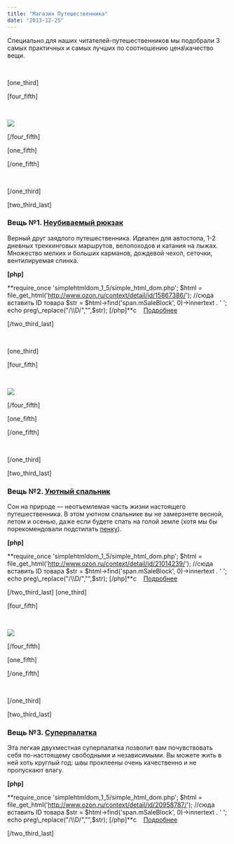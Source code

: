 ```yaml
---
title: "Магазин Путешественника"
date: "2013-12-25"
---
```


Специально для наших читателей-путешественников мы подобрали 3 самых практичных и самых лучших по соотношению цена\\качество вещи.

<!-- img.ruble-img { height: 1.5ex; vertical-align: baseline; } span.dot { position:absolute; text-indent: -1000em; } --> 

\[one\_third\]

\[four\_fifth\]

 

[![](images/1005458527.jpg)](https://vodpop.ru/neubivaemyiy-ryukzak/ "Неубиваемый рюкзак")

\[/four\_fifth\]

\[one\_fifth\]

\[/one\_fifth\]

 

\[/one\_third\]

\[two\_third\_last\]

### Вещь №1. [Неубиваемый рюкзак](https://vodpop.ru/neubivaemyiy-ryukzak/ "Неубиваемый рюкзак")[](https://vodpop.ru/legkaja-palatka/ "Легкая палатка")

Верный друг заядлого путешественника. Идеален для автостопа, 1-2 дневных треккинговых маршрутов, велопоходов и катания на лыжах. Множество мелких и больших карманов, дождевой чехол, сеточки, вентилируемая спинка.

**\[php\]**

**require\_once 'simplehtmldom\_1\_5/simple\_html\_dom.php'; $html = file\_get\_html('http://www.ozon.ru/context/detail/id/15867386/'); //сюда вставить ID товара $str = $html->find('span.mSaleBlock', 0)->innertext . ' '; echo preg\_replace("/\\D/","",$str); \[/php\]**c    [Подробнее](https://vodpop.ru/neubivaemyiy-ryukzak/ "Неубиваемый рюкзак")

\[/two\_third\_last\]

 

\[one\_third\]

\[four\_fifth\]

 

[![](images/1007030966.jpg)](https://vodpop.ru/uyutnyiy-spalnik/ "Уютный спальник")

\[/four\_fifth\]

\[one\_fifth\]

\[/one\_fifth\]

 

\[/one\_third\]

\[two\_third\_last\]

### Вещь №2. [Уютный спальник](https://vodpop.ru/uyutnyiy-spalnik/ "Уютный спальник")[](https://vodpop.ru/legkaja-palatka/ "Легкая палатка")

Сон на природе — неотъемлемая часть жизни настоящего путешественника. В этом уютном спальнике вы не замерзнете весной, летом и осенью, даже если будете спать на голой земле (хотя мы бы порекомендовали подстилать [пенку](http://www.ozon.ru/context/detail/id/17911965/?partner=vodpop)).

**\[php\]**

**require\_once 'simplehtmldom\_1\_5/simple\_html\_dom.php'; $html = file\_get\_html('http://www.ozon.ru/context/detail/id/21014239/'); //сюда вставить ID товара $str = $html->find('span.mSaleBlock', 0)->innertext . ' '; echo preg\_replace("/\\D/","",$str); \[/php\]**c    [Подробнее](https://vodpop.ru/uyutnyiy-spalnik/ "Уютный спальник")

\[/two\_third\_last\] \[one\_third\]

\[four\_fifth\]

 

[![](images/1006002358.jpg)](https://vodpop.ru/superpalatka/ "Суперпалатка")

\[/four\_fifth\]

\[one\_fifth\]

\[/one\_fifth\]

 

\[/one\_third\]

\[two\_third\_last\]

### Вещь №3. [Суперпалатка](https://vodpop.ru/superpalatka/ "Суперпалатка")

Эта легкая двухместная суперпалатка позволит вам почувствовать себя по-настоящему свободными и независимыми. Вы можете жить в ней хоть круглый год: швы проклеены очень качественно и не пропускают влагу.

**\[php\]**

**require\_once 'simplehtmldom\_1\_5/simple\_html\_dom.php'; $html = file\_get\_html('http://www.ozon.ru/context/detail/id/20958787/'); //сюда вставить ID товара $str = $html->find('span.mSaleBlock', 0)->innertext . ' '; echo preg\_replace("/\\D/","",$str); \[/php\]**c    [Подробнее](https://vodpop.ru/superpalatka/ "Суперпалатка")

\[/two\_third\_last\]

 

<!-- @font-face { font-family: Rouble; src: url('https://dl.dropboxusercontent.com/s/qv78mhbjqo26n5l/rouble.eot?') format('eot'), url('http://www.artlebedev.ru/kovodstvo/sections/159/rouble.otf') format('opentype'), url('https://dl.dropboxusercontent.com/s/co69wedsqczon22/rouble.woff') format('woff'), url('https://dl.dropboxusercontent.com/s/rp3me8dv6dyqty2/rouble.ttf') format('truetype'), url('https://dl.dropboxusercontent.com/s/l28sv4fwyzfmflv/rouble.svg#ALSRubl') format('svg'); } span.rouble { font-family: Rouble; } -->
